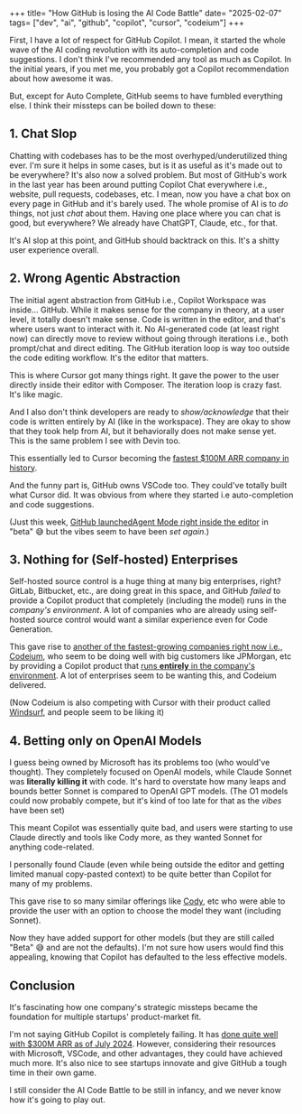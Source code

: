 +++
title= "How GitHub is losing the AI Code Battle"
date= "2025-02-07"
tags= ["dev", "ai", "github", "copilot", "cursor", "codeium"]
+++

First, I have a lot of respect for GitHub Copilot. I mean, it started the whole wave of the AI coding revolution with its auto-completion and code suggestions. I don't think I've recommended any tool as much as Copilot. In the initial years, if you met me, you probably got a Copilot recommendation about how awesome it was.

But, except for Auto Complete, GitHub seems to have fumbled everything else. I think their missteps can be boiled down to these:

## 1. Chat Slop

Chatting with codebases has to be the most overhyped/underutilized thing ever. I'm sure it helps in some cases, but is it as useful as it's made out to be everywhere? It's also now a solved problem. But most of GitHub's work in the last year has been around putting Copilot Chat everywhere i.e., website, pull requests, codebases, etc. I mean, now you have a chat box on every page in GitHub and it's barely used. The whole promise of AI is to *do* things, not just *chat* about them. Having one place where you can chat is good, but everywhere? We already have ChatGPT, Claude, etc., for that.

It's AI slop at this point, and GitHub should backtrack on this. It's a shitty user experience overall.

## 2. Wrong Agentic Abstraction

The initial agent abstraction from GitHub i.e., Copilot Workspace was inside... GitHub. While it makes sense for the company in theory, at a user level, it totally doesn't make sense. Code is written in the editor, and that's where users want to interact with it. No AI-generated code (at least right now) can directly move to review without going through iterations i.e., both prompt/chat and direct editing. The GitHub iteration loop is way too outside the code editing workflow. It's the editor that matters.

This is where Cursor got many things right. It gave the power to the user directly inside their editor with Composer. The iteration loop is crazy fast. It's like magic. 

And I also don't think developers are ready to *show/acknowledge* that their code is written entirely by AI (like in the workspace). They are okay to show that they took help from AI, but it behaviorally does not make sense yet. This is the same problem I see with Devin too.

This essentially led to Cursor becoming the [fastest $100M ARR company in history](https://spearhead.so/cursor-by-anysphere-the-fastest-growing-saas-product-ever/).

And the funny part is, GitHub owns VSCode too. They could've totally built what Cursor did. It was obvious from where they started i.e auto-completion and code suggestions.

(Just this week, [GitHub launchedAgent Mode right inside the editor](https://github.blog/news-insights/product-news/github-copilot-the-agent-awakens/) in "beta" 😅 but the vibes seem to have been *set again*.)

## 3. Nothing for (Self-hosted) Enterprises

Self-hosted source control is a huge thing at many big enterprises, right? GitLab, Bitbucket, etc., are doing great in this space, and GitHub *failed* to provide a Copilot product that completely (including the model) runs in the *company's environment*. A lot of companies who are already using self-hosted source control would want a similar experience even for Code Generation.

This gave rise to [another of the fastest-growing companies right now i.e., Codeium](https://www.businesswire.com/news/home/20240829623867/en/Codeium-Reaches-1.25B-Valuation-with-150M-Series-C-Funding-Led-by-General-Catalyst), who seem to be doing well with big customers like JPMorgan, etc by providing a Copilot product that [runs **entirely** in the company's environment](https://codeium.com/enterprise). A lot of enterprises seem to be wanting this, and Codeium delivered.

(Now Codeium is also competing with Cursor with their product called [Windsurf](https://codeium.com/windsurf), and people seem to be liking it)

## 4. Betting only on OpenAI Models

I guess being owned by Microsoft has its problems too (who would've thought). They completely focused on OpenAI models, while Claude Sonnet was **literally killing it** with code. It's hard to overstate how many leaps and bounds better Sonnet is compared to OpenAI GPT models. (The O1 models could now probably compete, but it's kind of too late for that as the *vibes* have been set)

This meant Copilot was essentially quite bad, and users were starting to use Claude directly and tools like Cody more, as they wanted Sonnet for anything code-related.

I personally found Claude (even while being outside the editor and getting limited manual copy-pasted context) to be quite better than Copilot for many of my problems.

This gave rise to so many similar offerings like [Cody](https://sourcegraph.com/cody), etc who were able to provide the user with an option to choose the model they want (including Sonnet).

Now they have added support for other models (but they are still called "Beta" 😅 and are not the defaults). I'm not sure how users would find this appealing, knowing that Copilot has defaulted to the less effective models.

## Conclusion

It's fascinating how one company's strategic missteps became the foundation for multiple startups' product-market fit.

I'm not saying GitHub Copilot is completely failing. It has [done quite well with $300M ARR as of July 2024](https://x.com/ericabrescia/status/1818435925640364402). However, considering their resources with Microsoft, VSCode, and other advantages, they could have achieved much more. It's also nice to see startups innovate and give GitHub a tough time in their own game.

I still consider the AI Code Battle to be still in infancy, and we never know how it's going to play out.
